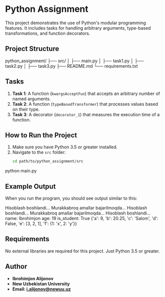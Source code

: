 # Python Assignment

This project demonstrates the use of Python's modular programming features. It includes tasks for handling arbitrary arguments, type-based transformations, and function decorators.


## Project Structure

python_assignment/
├── src/
│ ├── main.py
│ ├── task1.py
│ ├── task2.py
│ ├── task3.py
├── README.md
└── requirements.txt


## Tasks

1. **Task 1**: A function (`kwargsAcceptFun`) that accepts an arbitrary number of named arguments.
2. **Task 2**: A function (`typeBasedTransformer`) that processes values based on their type.
3. **Task 3**: A decorator (`decorator_1`) that measures the execution time of a function.


## How to Run the Project

1. Make sure you have Python 3.5 or greater installed.
2. Navigate to the `src` folder:
   ```bash
   cd path/to/python_assignment/src

python main.py


## Example Output

When you run the program, you should see output similar to this:


Hisoblash boshlandi...
Murakkabroq amallar bajarilmoqda...
Hisoblash boshlandi...
Murakkabroq amallar bajarilmoqda...
Hisoblash boshlandi...
name: Ibrohimjon
age: 19
is_student: True
{'a': 9, 'b': 20.25, 'c': 'Salom', 'd': False, 'e': [3, 2, 1], 'f': {1: 'x', 2: 'y'}}


## Requirements

No external libraries are required for this project. Just Python 3.5 or greater.


## Author

- **Ibrohimjon Alijonov**  
- **New Uzbekistan University**  
- **Email: i.alijonov@newuu.uz**
